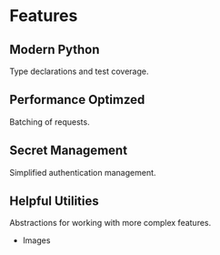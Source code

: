 # Features

## Modern Python

Type declarations and test coverage.

## Performance Optimzed

Batching of requests.

## Secret Management

Simplified authentication management.

## Helpful Utilities

Abstractions for working with more complex features.
- Images
